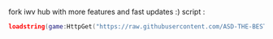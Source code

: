 fork iwv hub with more features and fast updates :)
script :
```lua
loadstring(game:HttpGet("https://raw.githubusercontent.com/ASD-THE-BEST/iwv-hub-reborn/refs/heads/main/main.lua"))()
```
